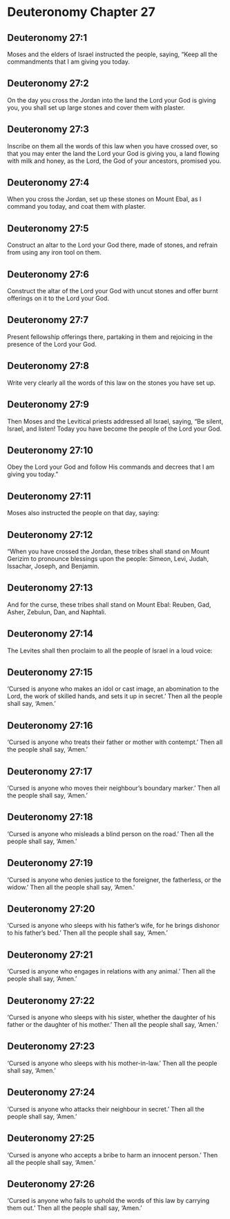 # Deuteronomy Chapter 27

## Deuteronomy 27:1
Moses and the elders of Israel instructed the people, saying, “Keep all the commandments that I am giving you today.

## Deuteronomy 27:2
On the day you cross the Jordan into the land the Lord your God is giving you, you shall set up large stones and cover them with plaster.

## Deuteronomy 27:3
Inscribe on them all the words of this law when you have crossed over, so that you may enter the land the Lord your God is giving you, a land flowing with milk and honey, as the Lord, the God of your ancestors, promised you.

## Deuteronomy 27:4
When you cross the Jordan, set up these stones on Mount Ebal, as I command you today, and coat them with plaster.

## Deuteronomy 27:5
Construct an altar to the Lord your God there, made of stones, and refrain from using any iron tool on them.

## Deuteronomy 27:6
Construct the altar of the Lord your God with uncut stones and offer burnt offerings on it to the Lord your God.

## Deuteronomy 27:7
Present fellowship offerings there, partaking in them and rejoicing in the presence of the Lord your God.

## Deuteronomy 27:8
Write very clearly all the words of this law on the stones you have set up.

## Deuteronomy 27:9
Then Moses and the Levitical priests addressed all Israel, saying, “Be silent, Israel, and listen! Today you have become the people of the Lord your God.

## Deuteronomy 27:10
Obey the Lord your God and follow His commands and decrees that I am giving you today.”

## Deuteronomy 27:11
Moses also instructed the people on that day, saying:

## Deuteronomy 27:12
“When you have crossed the Jordan, these tribes shall stand on Mount Gerizim to pronounce blessings upon the people: Simeon, Levi, Judah, Issachar, Joseph, and Benjamin.

## Deuteronomy 27:13
And for the curse, these tribes shall stand on Mount Ebal: Reuben, Gad, Asher, Zebulun, Dan, and Naphtali.

## Deuteronomy 27:14
The Levites shall then proclaim to all the people of Israel in a loud voice:

## Deuteronomy 27:15
‘Cursed is anyone who makes an idol or cast image, an abomination to the Lord, the work of skilled hands, and sets it up in secret.’ Then all the people shall say, ‘Amen.’

## Deuteronomy 27:16
‘Cursed is anyone who treats their father or mother with contempt.’ Then all the people shall say, ‘Amen.’

## Deuteronomy 27:17
‘Cursed is anyone who moves their neighbour’s boundary marker.’ Then all the people shall say, ‘Amen.’

## Deuteronomy 27:18
‘Cursed is anyone who misleads a blind person on the road.’ Then all the people shall say, ‘Amen.’

## Deuteronomy 27:19
‘Cursed is anyone who denies justice to the foreigner, the fatherless, or the widow.’ Then all the people shall say, ‘Amen.’

## Deuteronomy 27:20
‘Cursed is anyone who sleeps with his father’s wife, for he brings dishonor to his father’s bed.’ Then all the people shall say, ‘Amen.’

## Deuteronomy 27:21
‘Cursed is anyone who engages in relations with any animal.’ Then all the people shall say, ‘Amen.’

## Deuteronomy 27:22
‘Cursed is anyone who sleeps with his sister, whether the daughter of his father or the daughter of his mother.’ Then all the people shall say, ‘Amen.’

## Deuteronomy 27:23
‘Cursed is anyone who sleeps with his mother-in-law.’ Then all the people shall say, ‘Amen.’

## Deuteronomy 27:24
‘Cursed is anyone who attacks their neighbour in secret.’ Then all the people shall say, ‘Amen.’

## Deuteronomy 27:25
‘Cursed is anyone who accepts a bribe to harm an innocent person.’ Then all the people shall say, ‘Amen.’

## Deuteronomy 27:26
‘Cursed is anyone who fails to uphold the words of this law by carrying them out.’ Then all the people shall say, ‘Amen.’
